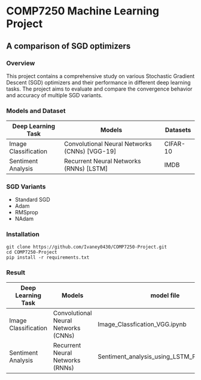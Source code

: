 # COMP7250 Machine Learning Project
## A comparison of SGD optimizers

### Overview
This project contains a comprehensive study on various Stochastic Gradient Descent (SGD) optimizers and their performance in different deep learning tasks. The project aims to evaluate and compare the convergence behavior and accuracy of multiple SGD variants.

### Models and Dataset
| **Deep Learning Task**          | **Models**                         | **Datasets**            |
|----------------------------------|------------------------------------------|---------------------------------|
| Image Classification             | Convolutional Neural Networks (CNNs) [VGG-19]   | CIFAR-10    |
| Sentiment Analysis               | Recurrent Neural Networks (RNNs) [LSTM] | IMDB |
  
### SGD Variants 
  - Standard SGD
  - Adam
  - RMSprop
  - NAdam

### Installation
```
git clone https://github.com/Ivaney0430/COMP7250-Project.git
cd COMP7250-Project
pip install -r requirements.txt
```

### Result
| **Deep Learning Task**          | **Models**                         | model file           |
|----------------------------------|------------------------------------------|---------------------------------|
| Image Classification             | Convolutional Neural Networks (CNNs)    | Image_Classfication_VGG.ipynb   |
| Sentiment Analysis               | Recurrent Neural Networks (RNNs)  | Sentiment_analysis_using_LSTM_PyTorch.ipynb |


